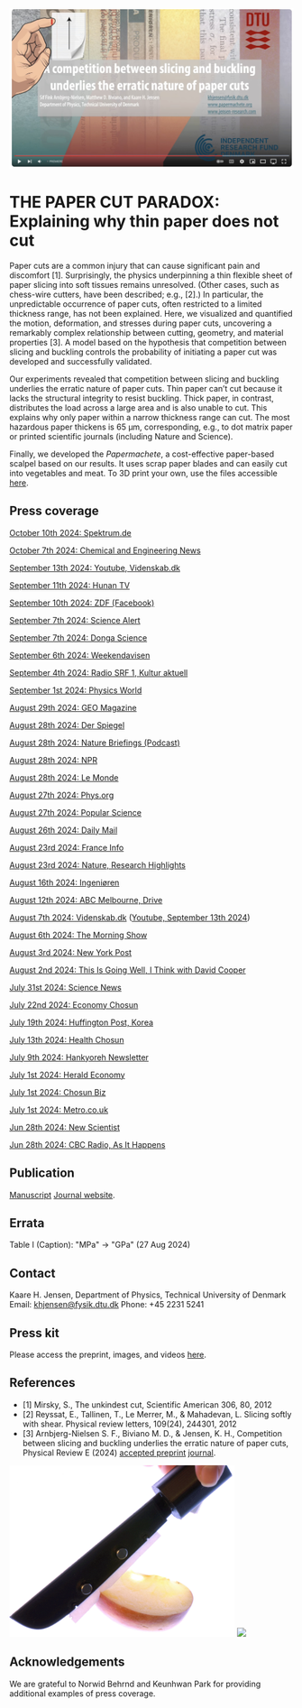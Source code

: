[![Everything Is AWESOME](img/yt.jpg)](https://www.youtube.com/watch?v=jLBR2mwTyBM "Everything Is AWESOME")

# THE PAPER CUT PARADOX: Explaining why thin paper does not cut
Paper cuts are a common injury that can cause significant pain and discomfort [1]. Surprisingly, the physics underpinning a thin flexible sheet of paper slicing into soft tissues remains unresolved. (Other cases, such as chess-wire cutters, have been described; e.g., [2].) In particular, the unpredictable occurrence of paper cuts, often restricted to a limited thickness range, has not been explained. Here, we visualized and quantified the motion, deformation, and stresses during paper cuts, uncovering a remarkably complex relationship between cutting, geometry, and material properties [3]. A model based on the hypothesis that competition between slicing and buckling controls the probability of initiating a paper cut was developed and successfully validated. 

Our experiments revealed that competition between slicing and buckling underlies the erratic nature of paper cuts. Thin paper can’t cut because it lacks the structural integrity to resist buckling. Thick paper, in contrast, distributes the load across a large area and is also unable to cut. This explains why only paper within a narrow thickness range can cut. The most hazardous paper thickens is 65 μm, corresponding, e.g., to dot matrix paper or printed scientific journals (including Nature and Science). 

Finally, we developed the _Papermachete_, a cost-effective paper-based scalpel based on our results. It uses scrap paper blades and can easily cut into vegetables and meat. To 3D print your own, use the files accessible [here](https://github.com/Jensen-Lab/PhysicsOfPaperCuts/tree/main/3DPrint).

## Press coverage
[October 10th 2024: Spektrum.de](https://www.spektrum.de/video/wir-werden-alle-sterben-das-gefaehrlichste-papier-der-welt/2236102)

[October 7th 2024: Chemical and Engineering News](https://cen.acs.org/analytical-chemistry/art-&-artifacts/Stonehenge-secrets-paper-cut-physics/102/i31)

[September 13th 2024: Youtube, Videnskab.dk](https://www.youtube.com/shorts/3UR5LIE6cos)

[September 11th 2024: Hunan TV](https://m.mgtv.com/b/607797/21699917.html)

[September 10th 2024: ZDF (Facebook)](https://fb.watch/uHGq_GUBvt/)

[September 7th 2024: Science Alert](https://www.sciencealert.com/scientists-reveal-the-absolute-worst-thickness-for-a-paper-cut)

[September 7th 2024: Donga Science](https://www.dongascience.com/news.php?idx=67344)

[September 6th 2024: Weekendavisen](https://www.weekendavisen.dk/ideer/det-farligste-papir)

[September 4th 2024: Radio SRF 1, Kultur aktuell](https://www.srf.ch/wissen/mensch/verflixte-schnittverletzungen-warum-papier-schneidet)

[September 1st 2024: Physics World](https://physicsworld.com/a/researchers-cut-to-the-chase-on-the-physics-of-paper-cuts/)

[August 29th 2024: GEO Magazine](https://www.geo.de/wissen/forschung-und-technik/kuriose-wissenschaft--welches-papier-birgt-das-groesste-schnitt-risiko--35019300.html)

[August 28th 2024: Der Spiegel](https://www.spiegel.de/wissenschaft/mensch/mit-welchem-papier-man-sich-am-ehesten-in-den-finger-schneidet-a-06ee99cb-c833-47ff-806f-d06854aad74e)

[August 28th 2024: Nature Briefings (Podcast)](https://www.nature.com/articles/d41586-024-02806-7)

[August 28th 2024: NPR](https://www.npr.org/2024/08/28/nx-s1-5090010/the-physics-behind-a-very-annoying-thing-that-could-ever-happen-to-you-a-paper-cut)

[August 28th 2024: Le Monde](https://www.lemonde.fr/article-offert/zognioeqtptu-6297641/comment-eviter-peut-etre-de-se-couper-les-doigts-en-feuilletant-un-journal)

[August 27th 2024: Phys.org](https://phys.org/news/2024-08-paper-likelihood.html)

[August 27th 2024: Popular Science](https://www.popsci.com/science/paper-cut-study/)

[August 26th 2024: Daily Mail](https://www.dailymail.co.uk/sciencetech/article-13739439/Scientists-reveal-paper-painful-cuts.html)

[August 23rd 2024: France Info](https://www.francetvinfo.fr/replay-radio/le-billet-vert/des-chercheurs-danois-se-sont-penches-sur-la-dangerosite-des-papiers-qui-coupent_6665652.html)

[August 23rd 2024: Nature, Research Highlights](https://www.nature.com/articles/d41586-024-02297-6)

[August 16th 2024: Ingeniøren](https://ing.dk/artikel/vaerd-vide-pas-paa-ingenioeren-kan-let-lave-snitsaar-i-din-finger)

[August 12th 2024: ABC Melbourne, Drive](https://www.abc.net.au/listen/programs/melbourne-drive/drive/104188682)

[August 7th 2024: Videnskab.dk](https://videnskab.dk/krop-sundhed/det-var-svaert-at-finde-frivillige-danske-forskere-finder-den-type-papir-der-giver-de-vaerste-papercuts/) ([Youtube, September 13th 2024](https://www.youtube.com/shorts/3UR5LIE6cos))

[August 6th 2024: The Morning Show](https://www.facebook.com/watch/?v=430936466599208)

[August 3rd 2024: New York Post](https://nypost.com/2024/08/03/lifestyle/scientists-have-uncovered-the-physics-behind-paper-cuts/)

[August 2nd 2024: This Is Going Well, I Think with David Cooper](https://podcasts.apple.com/dk/podcast/croquet-or-crochet-august-2-2024/id1168275879?i=1000664191260)

[July 31st 2024: Science News](https://www.sciencenews.org/article/paper-cut-physics)

[July 22nd 2024: Economy Chosun](https://economychosun.com/site/data/html_dir/2024/07/19/2024071900032.html)

[July 19th 2024: Huffington Post, Korea](https://www.huffingtonpost.kr/news/articleView.html?idxno=225660)

[July 13th 2024: Health Chosun](https://health.chosun.com/site/data/html_dir/2024/07/11/2024071101712.html)

[July 9th 2024: Hankyoreh Newsletter](https://www.hani.co.kr/arti/science/science_general/1148276.html)

[July 1st 2024: Herald Economy](https://news.heraldcorp.com/view.php?ud=20240701050718)

[July 1st 2024: Chosun Biz](https://biz.chosun.com/science-chosun/science/2024/07/01/T6GORBARANAIPL2TONKUM775KE/?utm_source=naver&utm_medium=original&utm_campaign=)

[July 1st 2024: Metro.co.uk](https://metro.co.uk/2024/07/01/worst-paper-paper-cuts-revealed-can-even-slice-chicken-21139872/)

[Jun 28th 2024: New Scientist](https://www.newscientist.com/article/2437150-physicists-determined-the-paper-most-likely-to-give-you-a-paper-cut/)

[Jun 28th 2024: CBC Radio, As It Happens](https://www.cbc.ca/listen/live-radio/1-2-as-it-happens/clip/16078411-point-counterpoint-return)

## Publication
[Manuscript](https://github.com/Jensen-Lab/PhysicsOfPaperCuts/blob/main/Arnbjerg-NielsenPapercut2024.pdf)
[Journal website](http://journals.aps.org/pre/accepted/aa072Kc5A071ae0708c39799a466b7d26e3ac2a0e). 

## Errata
Table I (Caption): "MPa" -> "GPa" (27 Aug 2024)

## Contact
Kaare H. Jensen, Department of Physics, Technical University of Denmark
Email: khjensen@fysik.dtu.dk 
Phone: +45 2231 5241

## Press kit
Please access the preprint, images, and videos [here](PressKit).

## References
- [1] Mirsky, S., The unkindest cut, Scientific American 306, 80, 2012
- [2] Reyssat, E., Tallinen, T., Le Merrer, M., & Mahadevan, L. Slicing softly with shear. Physical review letters, 109(24), 244301, 2012
- [3] Arnbjerg-Nielsen S. F., Biviano M. D., & Jensen, K. H., Competition between slicing and buckling underlies the erratic nature of paper cuts, Physical Review E (2024) [accepted preprint](PressKit/manuscript.pdf) [journal](http://journals.aps.org/pre/accepted/aa072Kc5A071ae0708c39799a466b7d26e3ac2a0e). 

<img src="img/papermachete2.JPG" width="400"> <img  src="img/cutting.gif" width="150" ALIGN=”right”>

## Acknowledgements
We are grateful to Norwid Behrnd and Keunhwan Park for providing additional examples of press coverage.
